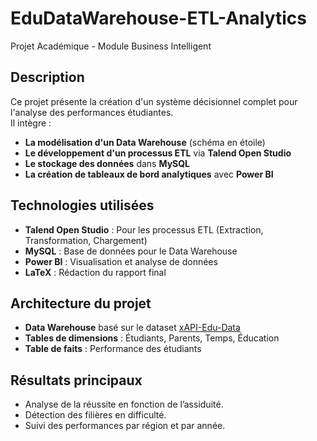 # EduDataWarehouse-ETL-Analytics
Projet Académique - Module Business Intelligent

## Description
Ce projet présente la création d'un système décisionnel complet pour l'analyse des performances étudiantes.  
Il intègre :
- **La modélisation d'un Data Warehouse** (schéma en étoile)
- **Le développement d'un processus ETL** via **Talend Open Studio**
- **Le stockage des données** dans **MySQL**
- **La création de tableaux de bord analytiques** avec **Power BI**

## Technologies utilisées
- **Talend Open Studio** : Pour les processus ETL (Extraction, Transformation, Chargement)
- **MySQL** : Base de données pour le Data Warehouse
- **Power BI** : Visualisation et analyse de données
- **LaTeX** : Rédaction du rapport final

## Architecture du projet
- **Data Warehouse** basé sur le dataset [xAPI-Edu-Data](https://www.kaggle.com/datasets/aljarah/xAPI-Edu-Data)
- **Tables de dimensions** : Étudiants, Parents, Temps, Éducation
- **Table de faits** : Performance des étudiants


## Résultats principaux
- Analyse de la réussite en fonction de l’assiduité.
- Détection des filières en difficulté.
- Suivi des performances par région et par année.
